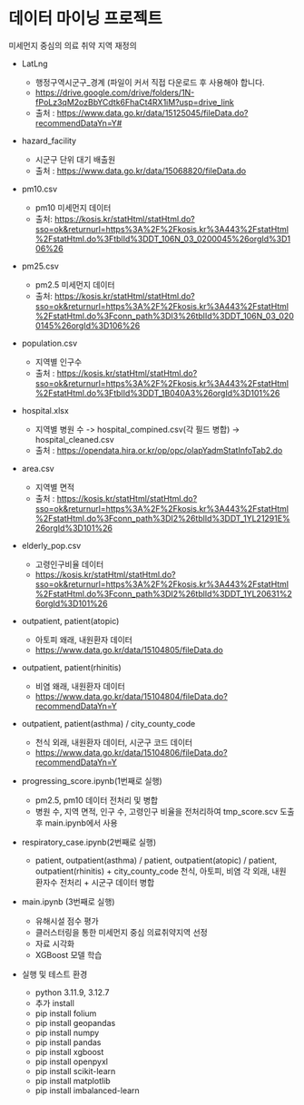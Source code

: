 # 데이터 마이닝 프로젝트
미세먼지 중심의 의료 취약 지역 재정의
* LatLng
  * 행정구역시군구_경계 (파일이 커서 직접 다운로드 후 사용해야 합니다.
  * https://drive.google.com/drive/folders/1N-fPoLz3qM2ozBbYCdtk6FhaCt4RX1iM?usp=drive_link
  * 출처 : https://www.data.go.kr/data/15125045/fileData.do?recommendDataYn=Y#
* hazard_facility
  * 시군구 단위 대기 배출원
  * 출처 : https://www.data.go.kr/data/15068820/fileData.do
* pm10.csv
  * pm10 미세먼지 데이터
  * 출처: https://kosis.kr/statHtml/statHtml.do?sso=ok&returnurl=https%3A%2F%2Fkosis.kr%3A443%2FstatHtml%2FstatHtml.do%3FtblId%3DDT_106N_03_0200045%26orgId%3D106%26
* pm25.csv
  * pm2.5 미세먼지 데이터
  * 출처: https://kosis.kr/statHtml/statHtml.do?sso=ok&returnurl=https%3A%2F%2Fkosis.kr%3A443%2FstatHtml%2FstatHtml.do%3Fconn_path%3DI3%26tblId%3DDT_106N_03_0200145%26orgId%3D106%26
* population.csv
  * 지역별 인구수
  * 출처 : https://kosis.kr/statHtml/statHtml.do?sso=ok&returnurl=https%3A%2F%2Fkosis.kr%3A443%2FstatHtml%2FstatHtml.do%3FtblId%3DDT_1B040A3%26orgId%3D101%26
* hospital.xlsx
  * 지역별 병원 수 -> hospital_compined.csv(각 필드 병합) -> hospital_cleaned.csv
  * 출처 : https://opendata.hira.or.kr/op/opc/olapYadmStatInfoTab2.do
* area.csv
  * 지역별 면적
  * 출처 : https://kosis.kr/statHtml/statHtml.do?sso=ok&returnurl=https%3A%2F%2Fkosis.kr%3A443%2FstatHtml%2FstatHtml.do%3Fconn_path%3DI2%26tblId%3DDT_1YL21291E%26orgId%3D101%26
* elderly_pop.csv
  * 고령인구비율 데이터
  * https://kosis.kr/statHtml/statHtml.do?sso=ok&returnurl=https%3A%2F%2Fkosis.kr%3A443%2FstatHtml%2FstatHtml.do%3Fconn_path%3DI2%26tblId%3DDT_1YL20631%26orgId%3D101%26
* outpatient, patient(atopic)
  * 아토피 왜래, 내원환자 데이터
  * https://www.data.go.kr/data/15104805/fileData.do
* outpatient, patient(rhinitis)
  * 비염 왜래, 내원환자 데이터
  * https://www.data.go.kr/data/15104804/fileData.do?recommendDataYn=Y
* outpatient, patient(asthma) / city_county_code
  * 천식 외래, 내원환자 데이터, 시군구 코드 데이터
  * https://www.data.go.kr/data/15104806/fileData.do?recommendDataYn=Y


* progressing_score.ipynb(1번째로 실행)
  * pm2.5, pm10 데이터 전처리 및 병합
  * 병원 수, 지역 면적, 인구 수, 고령인구 비율을 전처리하여 tmp_score.scv 도출 후 main.ipynb에서 사용
* respiratory_case.ipynb(2번째로 실행)
  * patient, outpatient(asthma) / patient, outpatient(atopic) / patient, outpatient(rhinitis) + city_county_code 천식, 아토피, 비염 각 외래, 내원 환자수 전처리 + 시군구 데이터 병합
* main.ipynb (3번째로 실행)
  * 유해시설 점수 평가
  * 클러스터링을 통한 미세먼지 중심 의료취약지역 선정
  * 자료 시각화
  * XGBoost 모델 학습
 
* 실행 및 테스트 환경
  * python 3.11.9, 3.12.7
  * 추가 install
  * pip install folium
  * pip install geopandas
  * pip install numpy
  * pip install pandas
  * pip install xgboost
  * pip install openpyxl
  * pip install scikit-learn
  * pip install matplotlib
  * pip install imbalanced-learn
